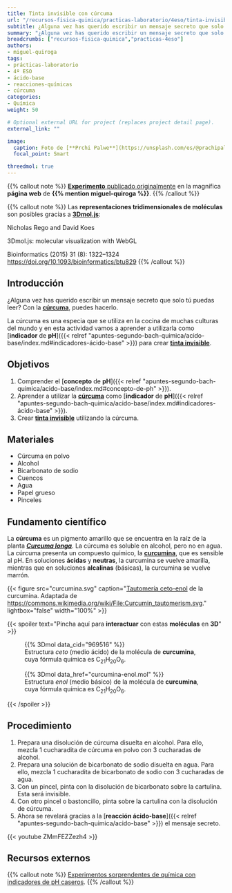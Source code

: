 ```yaml
---
title: Tinta invisible con cúrcuma
url: "/recursos-fisica-quimica/practicas-laboratorio/4eso/tinta-invisible-con-curcuma"
subtitle: ¿Alguna vez has querido escribir un mensaje secreto que solo tú puedas leer? Con la cúrcuma, puedes hacerlo
summary: "¿Alguna vez has querido escribir un mensaje secreto que solo tú puedas leer? Con la cúrcuma, puedes hacerlo."
breadcrumbs: ["recursos-fisica-quimica","practicas-4eso"]
authors:
- miguel-quiroga
tags:
- prácticas-laboratorio
- 4º ESO
- ácido-base
- reacciones-químicas
- cúrcuma
categories:
- Química
weight: 50

# Optional external URL for project (replaces project detail page).
external_link: ""

image:
  caption: Foto de [**Prchi Palwe**](https://unsplash.com/es/@prachipalwe?utm_content=creditCopyText&utm_medium=referral&utm_source=unsplash) en [Unsplash](https://unsplash.com/es/fotos/vaso-transparente-con-liquido-marron-YUIMwavk7AQ?utm_content=creditCopyText&utm_medium=referral&utm_source=unsplash)
  focal_point: Smart

threedmol: true
---
```


{{% callout note %}}
[**Experimento** publicado originalmente](https://miguelquiroga.es/laboratorio/laboratorio/tinta-invisible-con-crcuma) en la magnífica **página web** de **{{% mention miguel-quiroga %}}**.
{{% /callout %}}

{{% callout note %}}
Las **representaciones tridimensionales de moléculas** son posibles gracias a [**3Dmol.js**](https://3dmol.csb.pitt.edu):

Nicholas Rego and David Koes

3Dmol.js: molecular visualization with WebGL

Bioinformatics (2015) 31 (8): 1322–1324 https://doi.org/10.1093/bioinformatics/btu829
{{% /callout %}}

## Introducción

¿Alguna vez has querido escribir un mensaje secreto que solo tú puedas leer? Con la [**cúrcuma**](https://es.wikipedia.org/wiki/Curcuma_longa), puedes hacerlo.

La cúrcuma es una especia que se utiliza en la cocina de muchas culturas del mundo y en esta actividad vamos a aprender a utilizarla como [**indicador** de **pH**]({{< relref "apuntes-segundo-bach-quimica/acido-base/index.md#indicadores-ácido-base" >}}) para crear [**tinta invisible**](https://es.wikipedia.org/wiki/Tinta_invisible).

## Objetivos

1. Comprender el [**concepto** de **pH**]({{< relref "apuntes-segundo-bach-quimica/acido-base/index.md#concepto-de-ph" >}}).
2. Aprender a utilizar la [**cúrcuma**](https://es.wikipedia.org/wiki/Curcuma_longa) como [**indicador** de **pH**]({{< relref "apuntes-segundo-bach-quimica/acido-base/index.md#indicadores-ácido-base" >}}).
3. Crear [**tinta invisible**](https://es.wikipedia.org/wiki/Tinta_invisible) utilizando la cúrcuma.

## Materiales

- Cúrcuma en polvo
- Alcohol
- Bicarbonato de sodio
- Cuencos
- Agua
- Papel grueso
- Pinceles

## Fundamento científico

La **cúrcuma** es un pigmento amarillo que se encuentra en la raíz de la planta [***Curcuma longa***](https://es.wikipedia.org/wiki/Curcuma_longa). La cúrcuma es soluble en alcohol, pero no en agua.
La cúrcuma presenta un compuesto químico, la [**curcumina**](https://es.wikipedia.org/wiki/Curcumina), que es sensible al pH. En soluciones **ácidas** y **neutras**, la curcumina se vuelve amarilla, mientras que en soluciones **alcalinas** (básicas), la curcumina se vuelve marrón.

{{< figure src="curcumina.svg" caption="[Tautomería ceto-enol](https://es.wikipedia.org/wiki/Tautómero#La_tautomería_ceto-enol) de la curcumina. Adaptada de https://commons.wikimedia.org/wiki/File:Curcumin_tautomerism.svg." lightbox="false" width="100%" >}}

{{< spoiler text="Pincha aquí para **interactuar** con estas **moléculas** en **3D**" >}}
<figure>
{{% 3Dmol data_cid="969516" %}}
<figcaption>Estructura <em>ceto</em> (medio ácido) de la molécula de <strong>curcumina</strong>, cuya fórmula química es C<sub>21</sub>H<sub>20</sub>O<sub>6</sub>.</figcaption>
</figure>

<figure>
{{% 3Dmol data_href="curcumina-enol.mol" %}}
<figcaption>Estructura <em>enol</em> (medio básico) de la molécula de <strong>curcumina</strong>, cuya fórmula química es C<sub>21</sub>H<sub>20</sub>O<sub>6</sub>.</figcaption>
</figure>
{{< /spoiler >}}

## Procedimiento

1. Prepara una disolución de cúrcuma disuelta en alcohol. Para ello, mezcla 1 cucharadita de cúrcuma en polvo con 3 cucharadas de alcohol.
2. Prepara una solución de bicarbonato de sodio disuelta en agua. Para ello, mezcla 1 cucharadita de bicarbonato de sodio con 3 cucharadas de agua.
3. Con un pincel, pinta con la disolución de bicarbonato sobre la cartulina. Esta será invisible.
4. Con otro pincel o bastoncillo, pinta sobre la cartulina con la disolución de cúrcuma.
5. Ahora se revelará gracias a la [**reacción ácido-base**]({{< relref "apuntes-segundo-bach-quimica/acido-base" >}}) el mensaje secreto.

{{< youtube ZMmFEZZezh4 >}}

## Recursos externos

{{% callout note %}}
[Experimentos sorprendentes de química con indicadores de pH caseros](https://revistas.uca.es/index.php/eureka/article/view/3884).
{{% /callout %}}